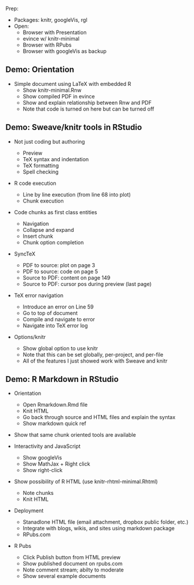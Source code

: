 
Prep:

- Packages: knitr, googleVis, rgl
- Open:
    - Browser with Presentation
    - evince w/ knitr-minimal
    - Browser with RPubs 
    - Browser with googleVis as backup

## Demo: Orientation

- Simple document using LaTeX with embedded R
    - Show knitr-minimal.Rnw
    - Show compiled PDF in evince
    - Show and explain relationship between Rnw and PDF
    - Note that code is turned on here but can be turned off

## Demo: Sweave/knitr tools in RStudio

- Not just coding but authoring
    - Preview
    - TeX syntax and indentation
    - TeX formatting
    - Spell checking
    
- R code execution
    - Line by line execution (from line 68 into plot)
    - Chunk execution
    
- Code chunks as first class entities
    - Navigation
    - Collapse and expand
    - Insert chunk
    - Chunk option completion

- SyncTeX
    - PDF to source: plot on page 3
    - PDF to source: code on page 5
    - Source to PDF: content on page 149
    - Source to PDF: cursor pos during preview (last page)
    
- TeX error navigation
    - Introduce an error on Line 59
    - Go to top of document
    - Compile and navigate to error
    - Navigate into TeX error log

- Options/knitr
  - Show global option to use knitr
  - Note that this can be set globally, per-project, and per-file
  - All of the features I just showed work with Sweave and knitr


## Demo: R Markdown in RStudio

- Orientation
     - Open Rmarkdown.Rmd file
     - Knit HTML
     - Go back through source and HTML files and explain the syntax
     - Show markdown quick ref

- Show that same chunk oriented tools are available

- Interactivity and JavaScript
     - Show googleVis
     - Show MathJax + Right click
     - Show right-click

- Show possibility of R HTML (use knitr-rhtml-minimal.Rhtml)
     - Note chunks
     - Knit HTML

- Deployment
     - Stanadlone HTML file (email attachment, dropbox public folder, etc.)
     - Integrate with blogs, wikis, and sites using markdown package
     - RPubs.com
      
- R Pubs
     - Click Publish button from HTML preview
     - Show published document on rpubs.com
     - Note comment stream; abilty to moderate
     - Show several example documents
     



